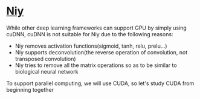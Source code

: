 [Niy](https://github.com/microic/niy)
====

While other deep learning frameworks can support GPU by simply using cuDNN, cuDNN is not suitable for Niy due to the following reasons:
* Niy removes activation functions(sigmoid, tanh, relu, prelu...)
* Niy supports deconvolution(the reverse operation of convolution, not transposed convolution)
* Niy tries to remove all the matrix operations so as to be similar to biological neural network


To support parallel computing, we will use CUDA, so let's study CUDA from beginning together

